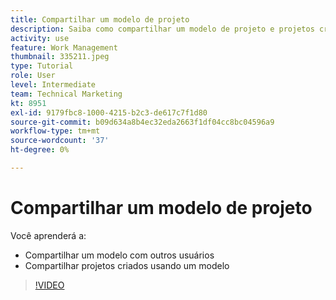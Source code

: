 ```yaml
---
title: Compartilhar um modelo de projeto
description: Saiba como compartilhar um modelo de projeto e projetos criados a partir de um modelo.
activity: use
feature: Work Management
thumbnail: 335211.jpeg
type: Tutorial
role: User
level: Intermediate
team: Technical Marketing
kt: 8951
exl-id: 9179fbc8-1000-4215-b2c3-de617c7f1d80
source-git-commit: b09d634a8b4ec32eda2663f1df04cc8bc04596a9
workflow-type: tm+mt
source-wordcount: '37'
ht-degree: 0%

---
```


# Compartilhar um modelo de projeto

Você aprenderá a:

* Compartilhar um modelo com outros usuários
* Compartilhar projetos criados usando um modelo

>[!VIDEO](https://video.tv.adobe.com/v/335211/?quality=12)
